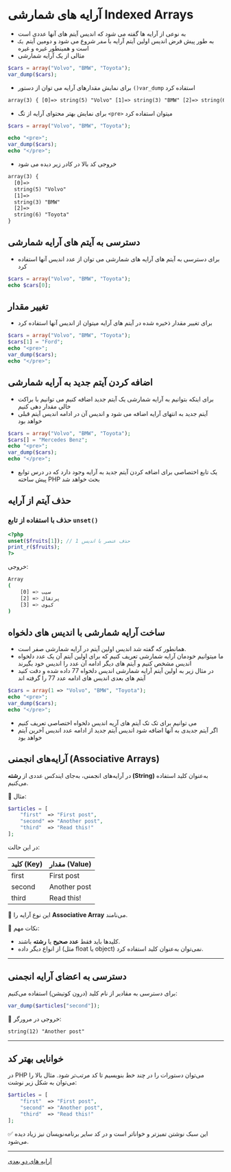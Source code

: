 # آرایه های شمارشی Indexed Arrays

- به نوعی از آرایه ها گفته می شود که اندیس آیتم های آنها عددی است
- به طور پیش فرض اندیس اولین آیتم آرایه با `صفر` شروع می شود و دومین آیتم `یک` است و همینطور غیره و غیره
- مثالی از یک آرایه شمارشی

```php
$cars = array("Volvo", "BMW", "Toyota");
var_dump($cars);
```

- برای نمایش مقدارهای آرایه می توان از دستور `()var_dump` استفاده کرد

```html
array(3) { [0]=> string(5) "Volvo" [1]=> string(3) "BMW" [2]=> string(6) "Toyota" }
```

- برای نمایش بهتر محتوای آرایه از تگ `<pre>` میتوان استفاده کرد

```php
$cars = array("Volvo", "BMW", "Toyota");

echo "<pre>";
var_dump($cars);
echo "</pre>";
```

- خروجی کد بالا در کادر زیر دیده می شود

```html
array(3) {
  [0]=>
  string(5) "Volvo"
  [1]=>
  string(3) "BMW"
  [2]=>
  string(6) "Toyota"
}
```

## دسترسی به آیتم های آرایه شمارشی

- برای دسترسی به آیتم های آرایه های شمارشی می توان از عدد اندیس آنها استفاده کرد

```php
$cars = array("Volvo", "BMW", "Toyota");
echo $cars[0];
```

## تغییر مقدار

- برای تغییر مقدار ذخیره شده در آیتم های آرایه میتوان از اندیس آنها استفاده کرد

```php
$cars = array("Volvo", "BMW", "Toyota");
$cars[1] = "Ford";
echo "<pre>";
var_dump($cars);
echo "</pre>";
```

## اضافه کردن آیتم جدید به آرایه شمارشی

- برای اینکه بتوانیم به آرایه شمارشی یک آیتم جدید اضافه کنیم می توانیم با براکت خالی مقدار دهی کنیم
- آیتم جدید به انتهای آرایه اضافه می شود و اندیس آن در ادامه اندیس آیتم قبلی خواهد بود

```php
$cars = array("Volvo", "BMW", "Toyota");
$cars[] = "Mercedes Benz";
echo "<pre>";
var_dump($cars);
echo "</pre>";
```

- یک تابع اختصاصی برای اضافه کردن آیتم جدید به آرایه وجود دارد که در درس توابع پیش ساخته PHP بحث خواهد شد

## حذف آیتم از آرایه

### حذف با استفاده از تابع `unset()`

```php
<?php
unset($fruits[1]); // حذف عنصر با اندیس 1
print_r($fruits);
?>
```

خروجی:

```bash
Array
(
    [0] => سیب
    [2] => پرتقال
    [3] => کیوی
)
```

## ساخت آرایه شمارشی با اندیس های دلخواه

- همانطور که گفته شد اندیس اولین آیتم در آرایه شمارشی صفر است.
- ما میتوانیم خودمان آرایه شمارشی تعریف کنیم که برای اولین آیتم آن یک عدد دلخواه اندیس مشخص کنیم و آیتم های دیگر ادامه آن عدد را اندیس خود بگیرند
- در مثال زیر به اولین آیتم آرایه شمارشی اندیس دلخواه 77 داده شده و دقت کنید آیتم های بعدی اندیس های ادامه عدد 77 را گرفته اند

```php
$cars = array(1 => "Volvo", "BMW", "Toyota");
echo "<pre>";
var_dump($cars);
echo "</pre>";
```

- می توانیم برای تک تک آیتم های آریه اندیس دلخواه اختصاصی تعریف کنیم
- اگر آیتم جدیدی به آنها اضافه شود اندیس آیتم جدید از ادامه عدد اندیس آخرین آیتم خواهد بود

## آرایه‌های انجمنی (Associative Arrays)

در آرایه‌های انجمنی، به‌جای ایندکس عددی از **رشته (String)** به‌عنوان کلید استفاده می‌کنیم.

📘 مثال:

```php
$articles = [
    "first"  => "First post",
    "second" => "Another post",
    "third"  => "Read this!"
];
```

در این حالت:

| کلید (Key) | مقدار (Value) |
| ---------- | ------------- |
| first      | First post    |
| second     | Another post  |
| third      | Read this!    |

🔹 این نوع آرایه را **Associative Array** می‌نامند.

📌 نکات مهم:

* کلیدها باید فقط **عدد صحیح** یا **رشته** باشند.
* از انواع دیگر داده (مثل float یا object) نمی‌توان به‌عنوان کلید استفاده کرد.

---

## دسترسی به اعضای آرایه انجمنی

برای دسترسی به مقادیر از نام کلید (درون کوتیشن) استفاده می‌کنیم:

```php
var_dump($articles["second"]);
```

🔹 خروجی در مرورگر:

```
string(12) "Another post"
```

---

## خوانایی بهتر کد

در PHP می‌توان دستورات را در چند خط بنویسیم تا کد مرتب‌تر شود. مثال بالا را می‌توان به شکل زیر نوشت:

```php
$articles = [
    "first"  => "First post",
    "second" => "Another post",
    "third"  => "Read this!"
];
```

✅ این سبک نوشتن تمیزتر و خواناتر است و در کد سایر برنامه‌نویسان نیز زیاد دیده می‌شود.

---

[آرایه های دو بعدی](/04_Array/arrays_2D.rtl.md)
